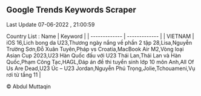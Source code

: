 

## Google Trends Keywords Scraper 
 
Last Update 07-06-2022 , 21:00:59

Country List :
 Name  | Keyword |
| ------------- | ------------- |
| VIETNAM | iOS 16,Lich bong da U23,Thương ngày nắng về phần 2 tập 28,Lisa,Nguyễn Trường Sơn,Đỗ Xuân Tuyên,Pháp vs Croatia,MacBook Air M2,Vòng loại Asian Cup 2023,U23 Hàn Quốc đấu với U23 Thái Lan,Thái Lan và Hàn Quốc,Phạm Công Tạc,HAGL,Đáp án đề thi tuyển sinh lớp 10 môn Anh,All Of Us Are Dead,U23 Úc – U23 Jordan,Nguyễn Phú Trọng,Jolie,Tchouameni,Vụ rơi từ tầng 11 |



© Abdul Muttaqin 
